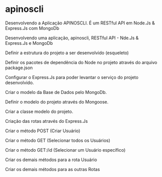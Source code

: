 # apinoscli
Desenvolvendo a Aplicação APINOSCLI.
É um RESTful API em Node.Js & Express.Js com MongoDb

Desenvolvendo uma aplicação, apinoscli, RESTful API - Nde.Js & Express.Js e MongoDb


Definir a estrutura do projeto a ser desenvolvido (esqueleto)

Definir os pacotes de dependência do Node no projeto através do
arquivo package.json

Configurar o Express.Js para poder levantar o serviço do projeto desenvolvido.

Criar o modelo da Base de Dados pelo MongoDb.

Definir o modelo do projeto através do Mongoose.

Criar a classe modelo do projeto.

Criação das rotas através do Express.Js

Criar o método POST (Criar Usuário)

Criar o método GET (Selecionar todos os Usuários)

Criar o método GET:/id (Selecionar um Usuário específico)

Criar os demais métodos para a rota Usuário

Criar os demais métodos para as outras Rotas
